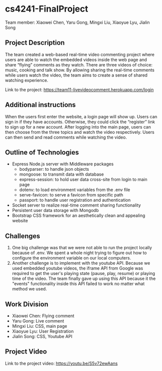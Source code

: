# cs4241-FinalProject
Team member: Xiaowei Chen,  Yaru Gong, Mingxi Liu, Xiaoyue Lyu, Jialin Song

## Project Description
The team created a web-based real-time video commenting project where users are able to watch the embedded videos inside the web page and share “flying” comments as they watch. There are three videos of choice: music, cooking and talk show. By allowing sharing the real-time comments while users watch the video, the team aims to create a sense of shared watching experience.

Link to the project: https://team11-livevideocomment.herokuapp.com/login

## Additional instructions
When the users first enter the website, a login page will show up. Users can sign in if they have accounts. Otherwise, they could click the “register” link to sign up for a new account.
After logging into the main page, users can then choose from the three topics and watch the video respectively. Users can then send and read comments while watching the video.

## Outline of Technologies
- Express Node.js server with Middleware packages
  - bodyparser: to handle json objects
  - mongoose: to transmit data with database
  - express-session: to hold user data cross-site from login to main page
  - dotenv: to load environment variables from the .env file
  - serve-favicon: to serve a favicon from specific path
  - passport: to handle user registration and authentication
- Socket server to realize real-time comment sharing functionality
- Persistent user data storage with Mongodb
- Bootstrap CSS framework for an aesthetically clean and appealing website

## Challenges
1. One big challenge was that we were not able to run the project locally because of .env. We spent a whole night trying to figure out how to configure the environment variable on our local computers.
2. Another challenge is to implement with the youtube API. Because we used embedded youtube videos, the iframe API from Google was required to get the user's playing state (pause, play, resume) or playing time of the video. The team finally gave up using this API because it the "events" functionality inside this API failed to work no matter what method we used.

## Work Division
- Xiaowei Chen: Flying comment
- Yaru Gong: Live comment
- Mingxi Liu: CSS, main page
- Xiaoyue Lyu: User Registration
- Jialin Song: CSS, Youtube API

## Project Video
Link to the project video: https://youtu.be/S5v72ewAans
